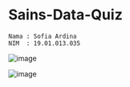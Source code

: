 # Sains-Data-Quiz
```
Nama : Sofia Ardina
NIM  : 19.01.013.035
```
![image](https://user-images.githubusercontent.com/105371183/195216972-17eeff54-0e72-4ad9-9a17-724d1b7975bd.png)

![image](https://user-images.githubusercontent.com/105371183/195217051-112ba54b-6206-4af4-a6ca-39952d54e204.png)

